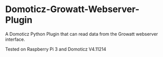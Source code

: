 # Domoticz-Growatt-Webserver-Plugin

A Domoticz Python Plugin that can read data from the Growatt webserver interface.


Tested on Raspberry Pi 3 and Domoticz V4.11214
